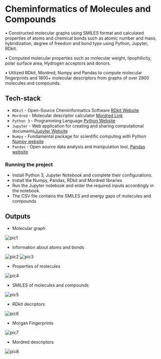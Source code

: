 # Cheminformatics of Molecules and Compounds

•	Constructed molecular graphs using SMILES format and calculated properties of atoms and chemical bonds such as atomic number and mass, hybridization, degree of freedom and bond type using Python, Jupyter, RDkit.

•	Computed molecular properties such as molecular weight, lipophilicity, polar surface area, Hydrogen acceptors and donors.

•	Utilized RDkit, Mordred, Numpy and Pandas to compute molecular fingerprints and 1800+ molecular descriptors from graphs of over 2800 molecules and compounds.



## Tech-stack
* `RDkit` - Open-Source Cheminformatics Software  [RDkit Website](https://www.rdkit.org/)
* `Mordred` - Molecular descriptor calculator [Mordred Link](https://github.com/mordred-descriptor/mordred)
* `Python 3` - Programming Language [Python Website](https://www.python.org/)
* `Jupyter` - Web application for creating and sharing computational documents[Jupyter Website](https://jupyter.org/)
* `Numpy` - Fundamental package for scientific computing with Python [Numpy website](https://numpy.org/)
* `Pandas` - Open source data analysis and manipulation tool, [Pandas website](https://pandas.pydata.org/)


### Running the project 
* Install Python 3, Jupyter Notebook and complete their configurations.
* Install the Numpy, Pandas, RDkit and Mordred libraries
* Run the Jupyter notebook and enter the required inputs accordingly in the notebook.
* The CSV file contains the SMILES and energy gaps of molecules and compounds

## Outputs

* Molecular graph

![pic1](https://user-images.githubusercontent.com/20452759/235574178-a16aac04-3ee5-4cfd-b255-ea1b4982668a.png)

* Information about atoms and bonds

![pic2](https://user-images.githubusercontent.com/20452759/235574187-d73207b1-349b-49b6-84ac-49e01ba904da.png)
![pic3](https://user-images.githubusercontent.com/20452759/235574192-7893b92a-4cd2-4582-b61d-419b54a32840.png)

* Properties of molecules

![pic4](https://user-images.githubusercontent.com/20452759/235574196-f86288e8-be16-4cfe-9d5f-be79d8fb2784.png)

* SMILES of molecules and compounds

![pic5](https://user-images.githubusercontent.com/20452759/235574204-b2fa4689-805e-43a4-bbdc-6e87898f49ec.png)

* RDkit decriptors

![pic6](https://user-images.githubusercontent.com/20452759/235574245-a6c077d9-c8d8-4631-a959-ef92430c2107.png)

* Morgan Fingerprints

![pic7](https://user-images.githubusercontent.com/20452759/235574251-1e0293d6-b865-4888-841f-439db489a684.png)

* Mordred descriptors

![pic8](https://user-images.githubusercontent.com/20452759/235574254-6f4e06f7-c3a9-419d-b43a-257cf1144fd7.png)